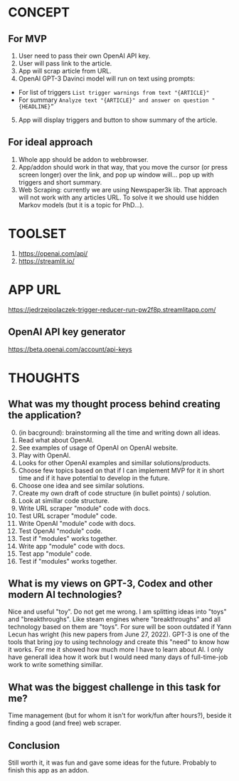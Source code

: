 # CONCEPT
## For MVP
1. User need to pass their own OpenAI API key.
2. User will pass link to the article.
3. App will scrap article from URL. 
4. OpenAI GPT-3 Davinci model will run on text using prompts:
* For list of triggers `List trigger warnings from text "{ARTICLE}"`
* For summary `Analyze text "{ARTICLE}" and answer on question "{HEADLINE}”`
5. App will display triggers and button to show summary of the article.

## For ideal approach
1. Whole app should be addon to webbrowser.
2. App/addon should work in that way, that you move the cursor (or press screen longer) over the link, and pop up window will... pop up with triggers and short summary.
3. Web Scraping: currently we are using Newspaper3k lib. That approach will not work with any articles URL. To solve it we should use hidden Markov models (but it is a topic for PhD...).

# TOOLSET
1. https://openai.com/api/
2. https://streamlit.io/

# APP URL
https://jedrzejpolaczek-trigger-reducer-run-pw2f8p.streamlitapp.com/

## OpenAI API key generator
https://beta.openai.com/account/api-keys

# THOUGHTS
## What was my thought process behind creating the application?
0. (in bacground): brainstorming all the time and writing down all ideas.
1. Read what about OpenAI.
2. See examples of usage of OpenAI on OpenAI website.
3. Play with OpenAI.
4. Looks for other OpenAI examples and simillar solutions/products.
5. Choose few topics based on that if I can implement MVP for it in short time and if it have potential to develop in the future.
6. Choose one idea and see similar solutions.
7. Create my own draft of code structure (in bullet points) / solution.
8. Look at simillar code structure.
9. Write URL scraper "module" code with docs.
10. Test URL scraper "module" code.
11. Write OpenAI "module" code with docs.
12. Test OpenAI "module" code.
13. Test if "modules" works together.
14. Write app "module" code with docs.
15. Test app "module" code.
16. Test if "modules" works together.

## What is my views on GPT-3, Codex and other modern AI technologies?
Nice and useful "toy". Do not get me wrong. I am splitting ideas into "toys" and "breakthroughs". Like steam engines where "breakthroughs" and all technology based on them are "toys". For sure will be soon outdated if Yann Lecun has wright (his new papers from June 27, 2022).
GPT-3 is one of the tools that bring joy to using technology and create this "need" to know how it works. For me it showed how much more I have to learn about AI. I only have generall idea how it work but I would need many days of full-time-job work to write something simillar.

## What was the biggest challenge in this task for me?
Time management (but for whom it isn't for work/fun after hours?), beside it finding a good (and free) web scraper.

## Conclusion
Still worth it, it was fun and gave some ideas for the future. Probably to finish this app as an addon.
